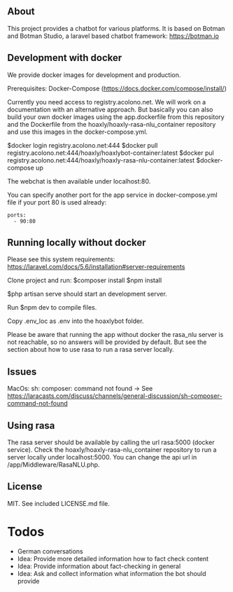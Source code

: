
## About
This project provides a chatbot for various platforms. 
It is based on Botman and Botman Studio, a laravel based chatbot framework: https://botman.io

## Development with docker

We provide docker images for development and production.

Prerequisites: Docker-Compose (https://docs.docker.com/compose/install/)

Currently you need access to registry.acolono.net. We will work on a documentation with an alternative approach. 
But basically you can also build your own docker images using the app.dockerfile from this repository and the Dockerfile
from the hoaxly/hoaxly-rasa-nlu_container repository and use this images in the docker-compose.yml.

$docker login registry.acolono.net:444
$docker pull registry.acolono.net:444/hoaxly/hoaxlybot-container:latest
$docker pul registry.acolono.net:444/hoaxly/hoaxly-rasa-nlu-container:latest
$docker-compose up

The webchat is then available under localhost:80.

You can specify another port for the app service in docker-compose.yml file if your port 80 is used already:
    
    ports:
      - 90:80

## Running locally without docker

Please see this system requirements: https://laravel.com/docs/5.6/installation#server-requirements

Clone project and run:
$composer install
$npm install

$php artisan serve 
should start an development server.

Run $npm dev to compile files.

Copy .env_loc as .env into the hoaxlybot folder.

Please be aware that running the app without docker the rasa_nlu server is not reachable, so no answers
will be provided by default. But see the section about how to use rasa to run a rasa server locally.

## Issues

MacOs: sh: composer: command not found
-> See https://laracasts.com/discuss/channels/general-discussion/sh-composer-command-not-found


## Using rasa

The rasa server should be available by calling the url rasa:5000 (docker service). 
Check the hoaxly/hoaxly-rasa-nlu_container repository to run a server locally under localhost:5000. 
You can change the api url in /app/Middleware/RasaNLU.php.

## License

MIT. See included LICENSE.md file.


# Todos
- German conversations
- Idea: Provide more detailed information how to fact check content
- Idea: Provide information about fact-checking in general
- Idea: Ask and collect information what information the bot should provide